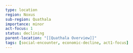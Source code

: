```yaml
---
type: location
region: Noxus
sub-region: Quathala
importance: minor
act-focus: 1
status: declining
parent-location: "[[Quathala Overview]]"
tags: [social-encounter, economic-decline, act1-focus]
---
```

